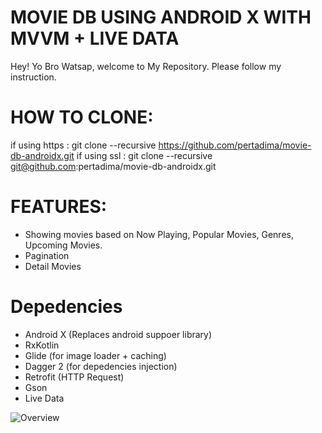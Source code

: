 # MOVIE DB USING ANDROID X WITH MVVM + LIVE DATA

Hey! Yo Bro Watsap, welcome to My Repository. Please follow my instruction.

# HOW TO CLONE:
if using https : git clone --recursive https://github.com/pertadima/movie-db-androidx.git
if using ssl : git clone --recursive git@github.com:pertadima/movie-db-androidx.git


# FEATURES:
  - Showing movies based on Now Playing, Popular Movies, Genres, Upcoming Movies.
  - Pagination 
  - Detail Movies
  
# Depedencies
  - Android X (Replaces android suppoer library)
  - RxKotlin
  - Glide (for image loader + caching)
  - Dagger 2 (for depedencies injection)
  - Retrofit (HTTP Request)
  - Gson
  - Live Data
  



 ![Overview](https://thumbs.gfycat.com/ForkedAbsoluteFurseal-small.gif)
